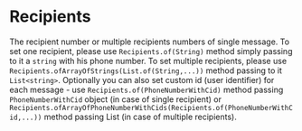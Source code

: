 # Recipients

The recipient number or multiple recipients numbers of single message. To set one recipient, please use `Recipients.of(String)` method simply passing to it a `string` with his phone number. To set multiple recipients, please use `Recipients.ofArrayOfStrings(List.of(String,...))` method passing to it `List<string>`. Optionally you can also set custom id (user identifier) for each message - use `Recipients.of(PhoneNumberWithCid)` method passing `PhoneNumberWithCid` object (in case of single recipient) or `Recipients.ofArrayOfPhoneNumberWithCids(Recipients.of(PhoneNumberWithCid,...))` method passing List<PhoneNumberWithCid> (in case of multiple recipients).


